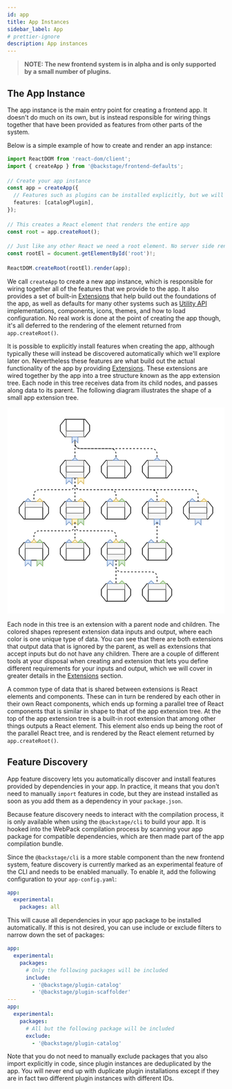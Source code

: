 ```yaml
---
id: app
title: App Instances
sidebar_label: App
# prettier-ignore
description: App instances
---
```


> **NOTE: The new frontend system is in alpha and is only supported by a small number of plugins.**

## The App Instance

The app instance is the main entry point for creating a frontend app. It doesn't do much on its own, but is instead responsible for wiring things together that have been provided as features from other parts of the system.

Below is a simple example of how to create and render an app instance:

```ts
import ReactDOM from 'react-dom/client';
import { createApp } from '@backstage/frontend-defaults';

// Create your app instance
const app = createApp({
  // Features such as plugins can be installed explicitly, but we will explore other options later on
  features: [catalogPlugin],
});

// This creates a React element that renders the entire app
const root = app.createRoot();

// Just like any other React we need a root element. No server side rendering is used.
const rootEl = document.getElementById('root')!;

ReactDOM.createRoot(rootEl).render(app);
```

We call `createApp` to create a new app instance, which is responsible for wiring together all of the features that we provide to the app. It also provides a set of built-in [Extensions](./20-extensions.md) that help build out the foundations of the app, as well as defaults for many other systems such as [Utility API](./33-utility-apis.md) implementations, components, icons, themes, and how to load configuration. No real work is done at the point of creating the app though, it's all deferred to the rendering of the element returned from `app.createRoot()`.

It is possible to explicitly install features when creating the app, although typically these will instead be discovered automatically which we'll explore later on. Nevertheless these features are what build out the actual functionality of the app by providing [Extensions](./20-extensions.md). These extensions are wired together by the app into a tree structure known as the app extension tree. Each node in this tree receives data from its child nodes, and passes along data to its parent. The following diagram illustrates the shape of a small app extension tree.

![frontend system app structure diagram](../../assets/frontend-system/architecture-app.drawio.svg)

Each node in this tree is an extension with a parent node and children. The colored shapes represent extension data inputs and output, where each color is one unique type of data. You can see that there are both extensions that output data that is ignored by the parent, as well as extensions that accept inputs but do not have any children. There are a couple of different tools at your disposal when creating and extension that lets you define different requirements for your inputs and output, which we will cover in greater details in the [Extensions](./20-extensions.md) section.

A common type of data that is shared between extensions is React elements and components. These can in turn be rendered by each other in their own React components, which ends up forming a parallel tree of React components that is similar in shape to that of the app extension tree. At the top of the app extension tree is a built-in root extension that among other things outputs a React element. This element also ends up being the root of the parallel React tree, and is rendered by the React element returned by `app.createRoot()`.

## Feature Discovery

App feature discovery lets you automatically discover and install features provided by dependencies in your app. In practice, it means that you don't need to manually `import` features in code, but they are instead installed as soon as you add them as a dependency in your `package.json`.

Because feature discovery needs to interact with the compilation process, it is only available when using the `@backstage/cli` to build your app. It is hooked into the WebPack compilation process by scanning your app package for compatible dependencies, which are then made part of the app compilation bundle.

Since the `@backstage/cli` is a more stable component than the new frontend system, feature discovery is currently marked as an experimental feature of the CLI and needs to be enabled manually. To enable it, add the following configuration to your `app-config.yaml`:

```yaml
app:
  experimental:
    packages: all
```

This will cause all dependencies in your app package to be installed automatically. If this is not desired, you can use include or exclude filters to narrow down the set of packages:

```yaml
app:
  experimental:
    packages:
      # Only the following packages will be included
      include:
        - '@backstage/plugin-catalog'
        - '@backstage/plugin-scaffolder'
---
app:
  experimental:
    packages:
      # All but the following package will be included
      exclude:
        - '@backstage/plugin-catalog'
```

Note that you do not need to manually exclude packages that you also import explicitly in code, since plugin instances are deduplicated by the app. You will never end up with duplicate plugin installations except if they are in fact two different plugin instances with different IDs.
